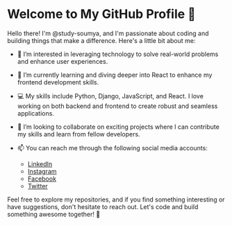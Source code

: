 # Welcome to My GitHub Profile 👋

Hello there! I'm @study-soumya, and I'm passionate about coding and building things that make a difference. Here's a little bit about me:

- 👀 I’m interested in leveraging technology to solve real-world problems and enhance user experiences.
  
- 🌱 I’m currently learning and diving deeper into React to enhance my frontend development skills.

- 💻 My skills include Python, Django, JavaScript, and React. I love working on both backend and frontend to create robust and seamless applications.

- 💞️ I’m looking to collaborate on exciting projects where I can contribute my skills and learn from fellow developers.

- 📫 You can reach me through the following social media accounts:
  - [LinkedIn](www.linkedin.com/in/patra-soumya)
  - [Instagram](https://www.instagram.com/so_n_u_soum/)
  - [Facebook](https://www.facebook.com/SonuSoum69)
  - [Twitter](https://twitter.com/SonuSoum)

Feel free to explore my repositories, and if you find something interesting or have suggestions, don't hesitate to reach out. Let's code and build something awesome together! 🚀

<!---
study-soumya/study-soumya is a ✨ special ✨ repository because its `README.md` (this file) appears on your GitHub profile.
You can click the Preview link to take a look at your changes.
--->
